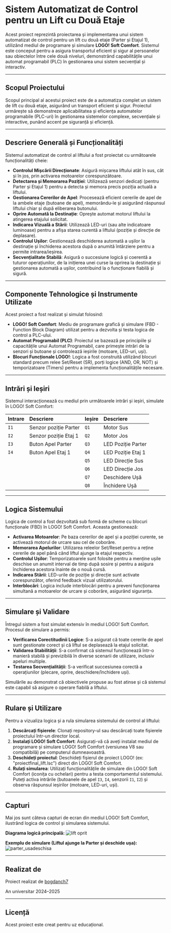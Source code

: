 # Sistem Automatizat de Control pentru un Lift cu Două Etaje

Acest proiect reprezintă proiectarea și implementarea unui sistem automatizat de control pentru un lift cu două etaje (Parter și Etajul 1), utilizând mediul de programare și simulare **LOGO! Soft Comfort**. Sistemul este conceput pentru a asigura transportul eficient și sigur al persoanelor sau obiectelor între cele două niveluri, demonstrând capabilitățile unui automat programabil (PLC) în gestionarea unui sistem secvențial și interactiv.

---

## Scopul Proiectului

Scopul principal al acestui proiect este de a automatiza complet un sistem de lift cu două etaje, asigurând un transport eficient și sigur. Proiectul urmărește să demonstreze aplicabilitatea și eficiența automatelor programabile (PLC-uri) în gestionarea sistemelor complexe, secvențiale și interactive, punând accent pe siguranță și eficiență.

---

## Descriere Generală și Funcționalități

Sistemul automatizat de control al liftului a fost proiectat cu următoarele funcționalități cheie:

* **Controlul Mișcării Direcționate**: Asigură mișcarea liftului atât în sus, cât și în jos, prin activarea motoarelor corespunzătoare.
* **Detectarea și Memorarea Poziției**: Utilizează senzori dedicați (pentru Parter și Etajul 1) pentru a detecta și memora precis poziția actuală a liftului.
* **Gestionarea Cererilor de Apel**: Procesează eficient cererile de apel de la ambele etaje (butoane de apel), memorându-le și asigurând răspunsul liftului chiar și după eliberarea butonului.
* **Oprire Automată la Destinație**: Oprește automat motorul liftului la atingerea etajului solicitat.
* **Indicarea Vizuală a Stării**: Utilizează LED-uri (sau alte indicatoare luminoase) pentru a afișa starea curentă a liftului (poziție și direcție de deplasare).
* **Controlul Ușilor**: Gestionează deschiderea automată a ușilor la destinație și închiderea acestora după o anumită întârziere pentru a permite intrarea/ieșirea.
* **Secvențialitate Stabilă**: Asigură o succesiune logică și coerentă a tuturor operațiunilor, de la inițierea unei curse la oprirea la destinație și gestionarea automată a ușilor, contribuind la o funcționare fiabilă și sigură.

---

## Componente Tehnologice și Instrumente Utilizate

Acest proiect a fost realizat și simulat folosind:

* **LOGO! Soft Comfort**: Mediu de programare grafică și simulare (FBD - Function Block Diagram) utilizat pentru a dezvolta și testa logica de control a PLC-ului.
* **Automat Programabil (PLC)**: Proiectul se bazează pe principiile și capacitățile unui Automat Programabil, care primește intrări de la senzori și butoane și controlează ieșirile (motoare, LED-uri, uși).
* **Blocuri Funcționale LOGO!**: Logica a fost construită utilizând blocuri standard precum relee Set/Reset (SR), porți logice (AND, OR, NOT) și temporizatoare (Timers) pentru a implementa funcționalitățile necesare.

---

## Intrări și Ieșiri

Sistemul interacționează cu mediul prin următoarele intrări și ieșiri, simulate în LOGO! Soft Comfort:

| Intrare | Descriere             | Ieșire | Descriere         |
| :------ | :-------------------- | :----- | :---------------- |
| `I1`    | Senzor poziție Parter | `Q1`   | Motor Sus         |
| `I2`    | Senzor poziție Etaj 1 | `Q2`   | Motor Jos         |
| `I3`    | Buton Apel Parter     | `Q3`   | LED Poziție Parter |
| `I4`    | Buton Apel Etaj 1     | `Q4`   | LED Poziție Etaj 1 |
|         |                       | `Q5`   | LED Direcție Sus  |
|         |                       | `Q6`   | LED Direcție Jos  |
|         |                       | `Q7`   | Deschidere Ușă    |
|         |                       | `Q8`   | Închidere Ușă     |

---

## Logica Sistemului

Logica de control a fost dezvoltată sub formă de scheme cu blocuri funcționale (FBD) în LOGO! Soft Comfort. Aceasta gestionează:

* **Activarea Motoarelor**: Pe baza cererilor de apel și a poziției curente, se activează motorul de urcare sau cel de coborâre.
* **Memorarea Apelurilor**: Utilizarea releelor Set/Reset pentru a reține cererile de apel până când liftul ajunge la etajul respectiv.
* **Controlul Ușilor**: Temporizatoarele sunt folosite pentru a menține ușile deschise un anumit interval de timp după sosire și pentru a asigura închiderea acestora înainte de o nouă cursă.
* **Indicarea Stării**: LED-urile de poziție și direcție sunt activate corespunzător, oferind feedback vizual utilizatorului.
* **Interblocări**: Logica include interblocări pentru a preveni funcționarea simultană a motoarelor de urcare și coborâre, asigurând siguranța.

---

## Simulare și Validare

Întregul sistem a fost simulat extensiv în mediul LOGO! Soft Comfort. Procesul de simulare a permis:

* **Verificarea Corectitudinii Logice**: S-a asigurat că toate cererile de apel sunt gestionate corect și că liftul se deplasează la etajul solicitat.
* **Validarea Stabilității**: S-a confirmat că sistemul funcționează într-o manieră stabilă și previzibilă în diverse scenarii de utilizare, inclusiv apeluri multiple.
* **Testarea Secvențialității**: S-a verificat succesiunea corectă a operațiunilor (plecare, oprire, deschidere/închidere uși).

Simulările au demonstrat că obiectivele propuse au fost atinse și că sistemul este capabil să asigure o operare fiabilă a liftului.

---

## Rulare și Utilizare

Pentru a vizualiza logica și a rula simularea sistemului de control al liftului:

1.  **Descărcați fișierele**: Clonați repository-ul sau descărcați toate fișierele proiectului într-un director local.
2.  **Instalați LOGO! Soft Comfort**: Asigurați-vă că aveți instalat mediul de programare și simulare LOGO! Soft Comfort (versiunea V8 sau compatibilă) pe computerul dumneavoastră.
3.  **Deschideți proiectul**: Deschideți fișierul de proiect LOGO! (ex: "proiectfinal_lift.lsc") direct din LOGO! Soft Comfort.
4.  **Rulați simularea**: Utilizați funcționalitățile de simulare din LOGO! Soft Comfort (iconița cu ochelari) pentru a testa comportamentul sistemului. Puteți activa intrările (butoanele de apel `I3`, `I4`, senzorii `I1`, `I2`) și observa răspunsul ieșirilor (motoare, LED-uri, uși).

---

## Capturi

Mai jos sunt câteva capturi de ecran din mediul LOGO! Soft Comfort, ilustrând logica de control și simularea sistemului.

**Diagrama logică principală:**
![lift oprit](https://github.com/user-attachments/assets/68923ecb-95b4-4de4-b9eb-69e8583a033a)

**Exemplu de simulare (Liftul ajunge la Parter și deschide ușa):**
![parter_usadeschisa](https://github.com/user-attachments/assets/6a9cea4c-667d-4460-b0f1-27e5fd88d66e)

---

## Realizat de

Proiect realizat de [bogdanch7](https://github.com/bogdanch7)

An universitar 2024–2025

---

## Licență

Acest proiect este creat pentru uz educațional.
